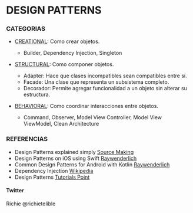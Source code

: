 # DESIGN PATTERNS #

### CATEGORIAS ###

* [CREATIONAL](https://github.com/richimf/DesignPatterns/blob/master/README-Creational.md): Como crear objetos.
  - Builder, Dependency Injection, Singleton

* [STRUCTURAL](https://github.com/richimf/DesignPatterns/blob/master/README-Structural.md): Como componer objetos.
  - Adapter: Hace que clases incompatibles sean compatibles entre sí.
  - Facade:  Una clase que representa un subsistema completo.
  - Decorador: Permite agregar funcionalidad a un objeto sin alterar su estructura.

* [BEHAVIORAL](https://github.com/richimf/DesignPatterns/blob/master/README-Behavioral): Como coordinar interacciones entre objetos.
  - Command, Observer, Model View Controller, Model View ViewModel, Clean Architecture


### REFERENCIAS ###
* Design Patterns explained simply [Source Making](https://sourcemaking.com/design_patterns)
* Design Patterns on iOS using Swift [Raywenderlich](https://www.raywenderlich.com/160651/design-patterns-ios-using-swift-part-12)
* Common Design Patterns for Android with Kotlin [Raywenderlich](https://www.raywenderlich.com/168038/common-design-patterns-android-kotlin)
* Dependency Injection [Wikipedia](https://en.wikipedia.org/wiki/Dependency_injection)
* Design Patterns [Tutorials Point](https://www.tutorialspoint.com/design_pattern/proxy_pattern.htm)

#### Twitter ####
Richie @richietelible








